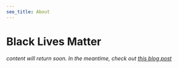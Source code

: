 ```yaml
---
seo_title: About
---
```


# Black Lives Matter

_content will return soon. In the meantime, check out [this blog post](/)_

<!-- # Welcome to my Corner of the World Wide Web

I'm a software developer by trade and I've created this site as a one-stop shop for information pertaining to my personal and professional lives. Apparently they let anyone put websites online these days, so welcome to mine.

### My life right now

I'm a Senior Platform Engineer at [Zapier](https://zapier.com) and am currently working remotely around the US. I live in [a van](https://instagram.com/serenitythevan) with my fiancée (by choice; also on a temporary pandemic hiatus).

### My experience

If you're interested in a curated list of my best projects, [look no further](/projects). You can also check out my [GitHub profile](https://github.com/xavdid), which is is all of the public code I've ever written.

My main expertise is in `Typescript` & `Javascript`, especially as it pertains to Node.js both on the server or CLI. I've also written a fair amount of `React.js`. Secondarily, I'm pretty handy with Python.

### My media lists

I maintain a comprehensive list of everything I play, read, and watch. Partly to source info for my [yearly media awards blog post](/blog/post/my-favorite-media-of-the-year-2019-edition/), but also just because it's fun. Each follows my [4-point media rating system](http://localhost:1234/blog/post/on-the-rating-of-media/). Check them out:

- Books
  - [Finished](https://airtable.com/shr4iBau1Ewwu5kxB)
  - [To Read](https://airtable.com/shrzRTbsZiBhVeugG)
- Movies
  - [Finished](https://airtable.com/shrvzcS9igOXIJwPb)
  - [To Watch](https://airtable.com/shrqygVZ287Gh2Y09)
- Videogames
  - [Finished](https://airtable.com/shrmtcuqU0Y2hSX3G)
  - [To Play](https://airtable.com/shrULan0u3rkmaniG) -->
